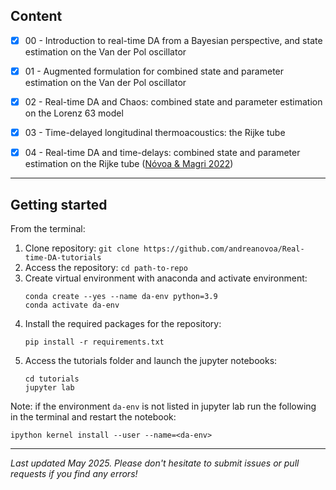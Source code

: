
## Content 

* [x] 00 - Introduction to real-time DA from a Bayesian perspective, and state estimation on the Van der Pol oscillator
* [x] 01 - Augmented formulation for combined state and parameter estimation on the Van der Pol oscillator
* [x] 02 - Real-time DA and Chaos: combined state and parameter estimation on the Lorenz 63 model
* [x] 03 - Time-delayed longitudinal thermoacoustics: the Rijke tube  
* [x] 04 - Real-time DA and time-delays: combined state and parameter estimation on the Rijke tube ([Nóvoa & Magri 2022](https://doi.org/10.1017/jfm.2022.653))


***


## Getting started

From the terminal:

1. Clone repository: ```git clone https://github.com/andreanovoa/Real-time-DA-tutorials```
2. Access the repository: ```cd path-to-repo ```
3. Create virtual environment with anaconda and activate environment:
   ```
   conda create --yes --name da-env python=3.9
   conda activate da-env
   ```
4. Install the required packages for the repository:
   ```
   pip install -r requirements.txt
   ```
5. Access the tutorials folder and launch the jupyter notebooks:
   ```
   cd tutorials
   jupyter lab
   ```
Note: if the environment ```da-env``` is not listed in jupyter lab run the following in the terminal and restart the notebook:
```
ipython kernel install --user --name=<da-env>
```



****
*Last updated May 2025. Please don't hesitate to submit issues or pull requests if you find any errors!*














